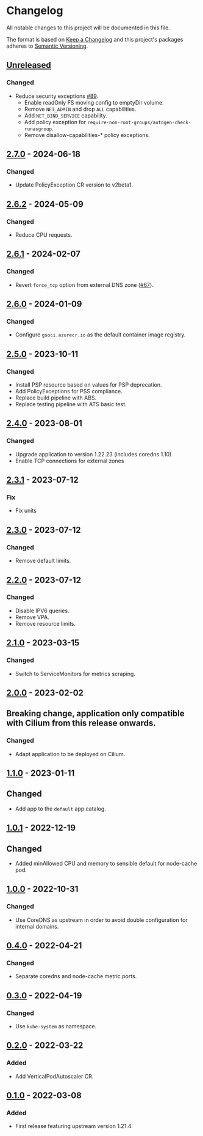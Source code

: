 # Changelog

All notable changes to this project will be documented in this file.

The format is based on [Keep a Changelog](http://keepachangelog.com/en/1.0.0/)
and this project's packages adheres to [Semantic Versioning](http://semver.org/spec/v2.0.0.html).

## [Unreleased]

### Changed

- Reduce security exceptions [#89](https://github.com/giantswarm/k8s-dns-node-cache-app/pull/89).
  - Enable readOnly FS moving config to emptyDir volume.
  - Remove `NET_ADMIN` and drop `ALL` capabilities.
  - Add `NET_BIND_SERVICE` capability.
  - Add policy exception for `require-non-root-groups/autogen-check-runasgroup`.
  - Remove disallow-capabilities-* policy exceptions.

## [2.7.0] - 2024-06-18

### Changed

- Update PolicyException CR version to v2beta1.

## [2.6.2] - 2024-05-09

### Changed

- Reduce CPU requests.

## [2.6.1] - 2024-02-07

### Changed

- Revert `force_tcp` option from external DNS zone ([#67](https://github.com/giantswarm/k8s-dns-node-cache-app/pull/67)).

## [2.6.0] - 2024-01-09

### Changed

- Configure `gsoci.azurecr.io` as the default container image registry.

## [2.5.0] - 2023-10-11

### Changed

- Install PSP resource based on values for PSP deprecation.
- Add PolicyExceptions for PSS compliance.
- Replace build pipeline with ABS.
- Replace testing pipeline with ATS basic test.

## [2.4.0] - 2023-08-01

### Changed

- Upgrade application to version 1.22.23 (includes coredns 1.10)
- Enable TCP connections for external zones

## [2.3.1] - 2023-07-12

### Fix

- Fix units

## [2.3.0] - 2023-07-12

### Changed

- Remove default limits.

## [2.2.0] - 2023-07-12

### Changed

- Disable IPV6 queries.
- Remove VPA.
- Remove resource limits.

## [2.1.0] - 2023-03-15

### Changed

- Switch to ServiceMonitors for metrics scraping.

## [2.0.0] - 2023-02-02

## Breaking change, application only compatible with Cilium from this release onwards.

### Changed

- Adapt application to be deployed on Cilium.

## [1.1.0] - 2023-01-11

## Changed

- Add app to the `default` app catalog.

## [1.0.1] - 2022-12-19

## Changed

- Added minAllowed CPU and memory to sensible default for node-cache pod.

## [1.0.0] - 2022-10-31

### Changed

- Use CoreDNS as upstream in order to avoid double configuration for internal domains.

## [0.4.0] - 2022-04-21

### Changed

- Separate coredns and node-cache metric ports.

## [0.3.0] - 2022-04-19

### Changed

- Use `kube-system` as namespace.

## [0.2.0] - 2022-03-22

### Added

- Add VerticalPodAutoscaler CR.

## [0.1.0] - 2022-03-08

### Added

- First release featuring upstream version 1.21.4.

[Unreleased]: https://github.com/giantswarm/k8s-dns-node-cache-app/compare/v2.7.0...HEAD
[2.7.0]: https://github.com/giantswarm/k8s-dns-node-cache-app/compare/v2.6.2...v2.7.0
[2.6.2]: https://github.com/giantswarm/k8s-dns-node-cache-app/compare/v2.6.1...v2.6.2
[2.6.1]: https://github.com/giantswarm/k8s-dns-node-cache-app/compare/v2.6.0...v2.6.1
[2.6.0]: https://github.com/giantswarm/k8s-dns-node-cache-app/compare/v2.5.0...v2.6.0
[2.5.0]: https://github.com/giantswarm/k8s-dns-node-cache-app/compare/v2.4.0...v2.5.0
[2.4.0]: https://github.com/giantswarm/k8s-dns-node-cache-app/compare/v2.3.1...v2.4.0
[2.3.1]: https://github.com/giantswarm/k8s-dns-node-cache-app/compare/v2.3.0...v2.3.1
[2.3.0]: https://github.com/giantswarm/k8s-dns-node-cache-app/compare/v2.2.0...v2.3.0
[2.2.0]: https://github.com/giantswarm/k8s-dns-node-cache-app/compare/v2.1.0...v2.2.0
[2.1.0]: https://github.com/giantswarm/k8s-dns-node-cache-app/compare/v2.0.0...v2.1.0
[2.0.0]: https://github.com/giantswarm/k8s-dns-node-cache-app/compare/v1.1.0...v2.0.0
[1.1.0]: https://github.com/giantswarm/k8s-dns-node-cache-app/compare/v1.0.1...v1.1.0
[1.0.1]: https://github.com/giantswarm/k8s-dns-node-cache-app/compare/v1.0.0...v1.0.1
[1.0.0]: https://github.com/giantswarm/k8s-dns-node-cache-app/compare/v0.4.0...v1.0.0
[0.4.0]: https://github.com/giantswarm/k8s-dns-node-cache-app/compare/v0.3.0...v0.4.0
[0.3.0]: https://github.com/giantswarm/k8s-dns-node-cache-app/compare/v0.2.0...v0.3.0
[0.2.0]: https://github.com/giantswarm/k8s-dns-node-cache-app/compare/v0.1.0...v0.2.0
[0.1.0]: https://github.com/giantswarm/k8s-dns-node-cache-app/compare/v0.0.0...v0.1.0
